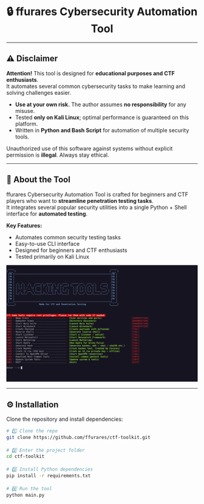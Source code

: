 <h1 align="center">🔒 ffurares Cybersecurity Automation Tool</h1>

---

## ⚠️ Disclaimer

**Attention!** This tool is designed for **educational purposes and CTF enthusiasts**.  
It automates several common cybersecurity tasks to make learning and solving challenges easier.  

- **Use at your own risk.** The author assumes **no responsibility** for any misuse.  
- Tested **only on Kali Linux**; optimal performance is guaranteed on this platform.  
- Written in **Python and Bash Script** for automation of multiple security tools.  

Unauthorized use of this software against systems without explicit permission is **illegal**. Always stay ethical.

---

## 📖 About the Tool

ffurares Cybersecurity Automation Tool is crafted for beginners and CTF players who want to **streamline penetration testing tasks**.  
It integrates several popular security utilities into a single Python + Shell interface for **automated testing**.

**Key Features:**
- Automates common security testing tasks  
- Easy-to-use CLI interface  
- Designed for beginners and CTF enthusiasts  
- Tested primarily on Kali Linux  

<p align="center">
  <img src=".img/menu.gif" alt="Tool Demo" width="600">
</p>

---

## ⚙️ Installation

Clone the repository and install dependencies:

```bash
# 1️⃣ Clone the repo
git clone https://github.com/ffurares/ctf-toolkit.git

# 2️⃣ Enter the project folder
cd ctf-toolkit

# 3️⃣ Install Python dependencies
pip install -r requirements.txt

# 4️⃣ Run the tool
python main.py
```
